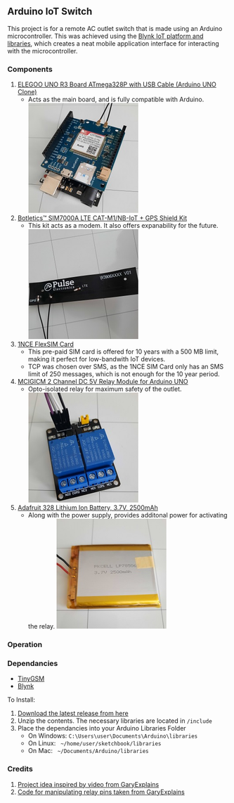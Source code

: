 ## Arduino IoT Switch

This project is for a remote AC outlet switch that is made using an Arduino microcontroller. This
was achieved using the [Blynk IoT platform and libraries](https://docs.blynk.io/en/), which creates a neat mobile application
interface for interacting with the microcontroller.

<p align="right"></p>

### Components

1. [ELEGOO UNO R3 Board ATmega328P with USB Cable (Arduino UNO Clone)](https://www.elegoo.com/products/elegoo-uno-r3-board)
	- Acts as the main board, and is fully compatible with Arduino.
![board](media/board-modem.jpg)
2. [Botletics™ SIM7000A LTE CAT-M1/NB-IoT + GPS Shield Kit](https://www.botletics.com/products/sim7000-shield)
	- This kit acts as a modem. It also offers expanability for the future.
![antenna](media/antenna.jpg)
3. [1NCE FlexSIM Card](https://1nce.com/en/sim-cards/)
	- This pre-paid SIM card is offered for 10 years with a 500 MB limit, making it perfect for low-bandwith IoT devices.
	- TCP was chosen over SMS, as the 1NCE SIM Card only has an SMS limit of 250 messages, which is not enough for the 10 year period.
4. [MCIGICM 2 Channel DC 5V Relay Module for Arduino UNO](https://www.amazon.com/gp/product/B072BY3KJF?psc=1)
	- Opto-isolated relay for maximum safety of the outlet.
![relay](media/relay.jpg)
5. [Adafruit 328 Lithium Ion Battery, 3.7V, 2500mAh](https://www.adafruit.com/product/328)
	- Along with the power supply, provides additonal power for activating the relay.
![battery](media/battery.jpg)

<p align="right"></p>

### Operation

<p align="right"></p>

### Dependancies

-	[TinyGSM](https://github.com/vshymanskyy/TinyGSM)
-	[Blynk](https://github.com/blynkkk/blynk-library)

To Install:
1. [Download the latest release from here]()
2. Unzip the contents. The necessary libraries are located in ```/include```
3. Place the dependancies into your Arduino Libraries Folder
	- On Windows: ```C:\Users\user\Documents\Arduino\libraries```
	- On Linux: ``` ~/home/user/sketchbook/libraries```
	- On Mac: ``` ~/Documents/Arduino/libraries```

<p align="right"></p>

### Credits

1. [Project idea inspired by video from GaryExplains](https://www.youtube.com/watch?v=7swG4XVSx50)
2. [Code for manipulating relay pins taken from GaryExplains](https://github.com/garyexplains/examples/blob/master/MKR1000/mysmartswitch.ino)

<p align="right"></p>
